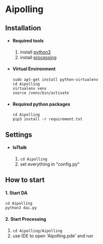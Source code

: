 # Aipolling
## Installation
- #### Required tools
  1. install [python3](https://www.python.org/downloads/)
  2. install [processing](https://processing.org/download/)
- #### Virtual Environment
    ```shell script
    sudo apt-get install python-virtualenv
    cd Aipolling
    virtualenv venv
    source /venv/bin/activate
    ```  
- #### Required python packages
    ```shell script
    cd Aipolling
    pip3 install -r requirement.txt
    ```
## Settings
 - #### IoTtalk
    1. ```cd Aipolling```
    2. set everything in "config.py"
## How to start
#### 1. Start DA
```shell script
cd Aipolling
python3 dai.py
```
#### 2. Start Processing
1. ```cd Aipolling/Aipolling```
2. use IDE to open 'Aipolling.pde' and run

